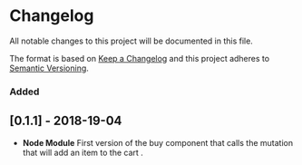 # Changelog

All notable changes to this project will be documented in this file.

The format is based on [Keep a Changelog](http://keepachangelog.com/en/1.0.0/)
and this project adheres to [Semantic Versioning](http://semver.org/spec/v2.0.0.html).

### Added

## [0.1.1] - 2018-19-04

* **Node Module** First version of the buy component that calls the mutation that will add an item to the cart .

